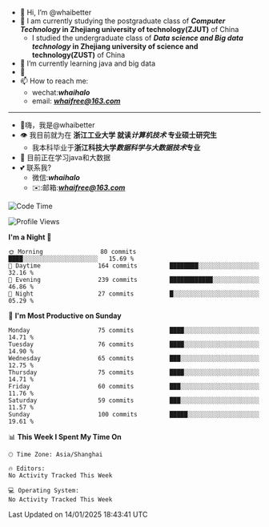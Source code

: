 - 👋 Hi, I’m @whaibetter
- 👀 I am currently studying the postgraduate class of ***Computer Technology* in Zhejiang university of technology(ZJUT)** of China
  -  I studied the undergraduate class of ***Data science and Big data technology* in Zhejiang university of science and technology(ZUST)** of China
- 🌱 I’m currently learning java and big data
- 💞️ 
- 📫 How to reach me: 
  - wechat:***whaihalo***
  - email: ***whaifree@163.com***
 ------------------------
- 👋嗨，我是@whaibetter
- 👁 我目前就为在 **浙江工业大学 就读*计算机技术* 专业硕士研究生**
  - 我本科毕业于**浙江科技大学*数据科学与大数据技术*专业**
- 🌴 目前正在学习java和大数据
- 💕 联系我?
  - 微信:***whaihalo***
  - ✉️:邮箱:***whaifree@163.com***

<!--START_SECTION:waka-->
![Code Time](http://img.shields.io/badge/Code%20Time-665%20hrs%202%20mins-blue)

![Profile Views](http://img.shields.io/badge/Profile%20Views-0-blue)

**I'm a Night 🦉** 

```text
🌞 Morning                80 commits          ████░░░░░░░░░░░░░░░░░░░░░   15.69 % 
🌆 Daytime                164 commits         ████████░░░░░░░░░░░░░░░░░   32.16 % 
🌃 Evening                239 commits         ████████████░░░░░░░░░░░░░   46.86 % 
🌙 Night                  27 commits          █░░░░░░░░░░░░░░░░░░░░░░░░   05.29 % 
```
📅 **I'm Most Productive on Sunday** 

```text
Monday                   75 commits          ████░░░░░░░░░░░░░░░░░░░░░   14.71 % 
Tuesday                  76 commits          ████░░░░░░░░░░░░░░░░░░░░░   14.90 % 
Wednesday                65 commits          ███░░░░░░░░░░░░░░░░░░░░░░   12.75 % 
Thursday                 75 commits          ████░░░░░░░░░░░░░░░░░░░░░   14.71 % 
Friday                   60 commits          ███░░░░░░░░░░░░░░░░░░░░░░   11.76 % 
Saturday                 59 commits          ███░░░░░░░░░░░░░░░░░░░░░░   11.57 % 
Sunday                   100 commits         █████░░░░░░░░░░░░░░░░░░░░   19.61 % 
```


📊 **This Week I Spent My Time On** 

```text
🕑︎ Time Zone: Asia/Shanghai

🔥 Editors: 
No Activity Tracked This Week

💻 Operating System: 
No Activity Tracked This Week
```


 Last Updated on 14/01/2025 18:43:41 UTC
<!--END_SECTION:waka-->
